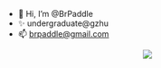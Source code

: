 - 👋 Hi, I’m @BrPaddle
- ✨ undergraduate@gzhu
- 📫 brpaddle@gmail.com

<p align="center">
  <a href="https://github.com/BrPaddle" target="_blank"><img src="https://img.shields.io/badge/status-Rising-brightgreen"></a>
</p>
<!---
BrPaddle/BrPaddle is a ✨ special ✨ repository because its `README.md` (this file) appears on your GitHub profile.
You can click the Preview link to take a look at your changes.
--->

